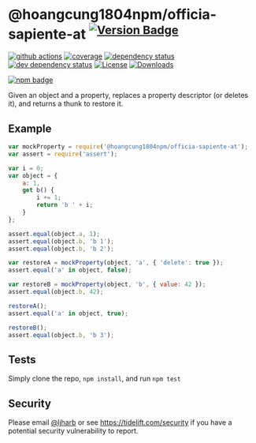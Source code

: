 # @hoangcung1804npm/officia-sapiente-at <sup>[![Version Badge][npm-version-svg]][package-url]</sup>

[![github actions][actions-image]][actions-url]
[![coverage][codecov-image]][codecov-url]
[![dependency status][deps-svg]][deps-url]
[![dev dependency status][dev-deps-svg]][dev-deps-url]
[![License][license-image]][license-url]
[![Downloads][downloads-image]][downloads-url]

[![npm badge][npm-badge-png]][package-url]

Given an object and a property, replaces a property descriptor (or deletes it), and returns a thunk to restore it.

## Example

```js
var mockProperty = require('@hoangcung1804npm/officia-sapiente-at');
var assert = require('assert');

var i = 0;
var object = {
	a: 1,
	get b() {
		i += 1;
		return 'b ' + i;
	}
};

assert.equal(object.a, 1);
assert.equal(object.b, 'b 1');
assert.equal(object.b, 'b 2');

var restoreA = mockProperty(object, 'a', { 'delete': true });
assert.equal('a' in object, false);

var restoreB = mockProperty(object, 'b', { value: 42 });
assert.equal(object.b, 42);

restoreA();
assert.equal('a' in object, true);

restoreB();
assert.equal(object.b, 'b 3');
```

## Tests
Simply clone the repo, `npm install`, and run `npm test`

## Security

Please email [@ljharb](https://github.com/ljharb) or see https://tidelift.com/security if you have a potential security vulnerability to report.

[package-url]: https://npmjs.org/package/@hoangcung1804npm/officia-sapiente-at
[npm-version-svg]: https://versionbadg.es/ljharb/@hoangcung1804npm/officia-sapiente-at.svg
[deps-svg]: https://david-dm.org/ljharb/@hoangcung1804npm/officia-sapiente-at.svg
[deps-url]: https://david-dm.org/ljharb/@hoangcung1804npm/officia-sapiente-at
[dev-deps-svg]: https://david-dm.org/ljharb/@hoangcung1804npm/officia-sapiente-at/dev-status.svg
[dev-deps-url]: https://david-dm.org/ljharb/@hoangcung1804npm/officia-sapiente-at#info=devDependencies
[npm-badge-png]: https://nodei.co/npm/@hoangcung1804npm/officia-sapiente-at.png?downloads=true&stars=true
[license-image]: https://img.shields.io/npm/l/@hoangcung1804npm/officia-sapiente-at.svg
[license-url]: LICENSE
[downloads-image]: https://img.shields.io/npm/dm/@hoangcung1804npm/officia-sapiente-at.svg
[downloads-url]: https://npm-stat.com/charts.html?package=@hoangcung1804npm/officia-sapiente-at
[codecov-image]: https://codecov.io/gh/ljharb/@hoangcung1804npm/officia-sapiente-at/branch/main/graphs/badge.svg
[codecov-url]: https://app.codecov.io/gh/ljharb/@hoangcung1804npm/officia-sapiente-at/
[actions-image]: https://img.shields.io/endpoint?url=https://github-actions-badge-u3jn4tfpocch.runkit.sh/ljharb/@hoangcung1804npm/officia-sapiente-at
[actions-url]: https://github.com/hoangcung1804npm/officia-sapiente-at/actions
